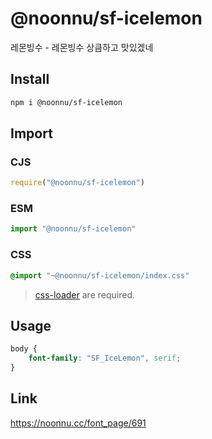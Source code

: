 # @noonnu/sf-icelemon
레몬빙수 - 레몬빙수 상큼하고 맛있겠네

## Install
```sh
npm i @noonnu/sf-icelemon
```
## Import
### CJS
```js
require("@noonnu/sf-icelemon")
```
### ESM
```js
import "@noonnu/sf-icelemon"
```
### CSS 
```css
@import "~@noonnu/sf-icelemon/index.css"
```
> [css-loader](https://github.com/webpack-contrib/css-loader) are required.

## Usage
```css
body {
    font-family: "SF_IceLemon", serif;
}
```

## Link
https://noonnu.cc/font_page/691